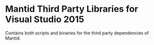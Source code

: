 Mantid Third Party Libraries for Visual Studio 2015
===================================================

Contains both scripts and binaries for the third party dependencies of Mantid.
